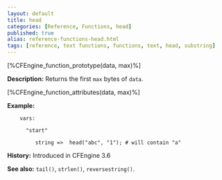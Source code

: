 ```yaml
---
layout: default
title: head
categories: [Reference, Functions, head]
published: true
alias: reference-functions-head.html
tags: [reference, text functions, functions, text, head, substring]
---
```


[%CFEngine_function_prototype(data, max)%]

**Description:** Returns the first `max` bytes of `data`.

[%CFEngine_function_attributes(data, max)%]

**Example:**

```cf3
    vars:

      "start"

         string =>  head("abc", "1"); # will contain "a"
```

**History:** Introduced in CFEngine 3.6

**See also:** `tail()`, `strlen()`, `reversestring()`.
